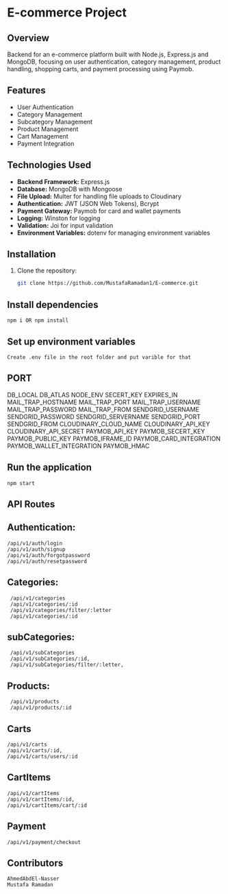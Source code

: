 # E-commerce Project 

## Overview
 Backend for an e-commerce platform built with Node.js, Express.js and MongoDB, focusing on user authentication, category management, product handling, shopping carts, and payment processing using Paymob.

## Features
- User Authentication
- Category Management
- Subcategory Management
- Product Management
- Cart Management
- Payment Integration

## Technologies Used
- **Backend Framework:** Express.js
- **Database:** MongoDB with Mongoose
- **File Upload:** Multer for handling file uploads to Cloudinary
- **Authentication:** JWT (JSON Web Tokens), Bcrypt
- **Payment Gateway:** Paymob for card and wallet payments
- **Logging:** Winston for logging
- **Validation:** Joi for input validation
- **Environment Variables:** dotenv for managing environment variables

## Installation
1. Clone the repository:
   ```bash
   git clone https://github.com/MustafaRamadan1/E-commerce.git


## Install dependencies 

    npm i OR npm install

## Set up environment variables

    Create .env file in the root folder and put varible for that 

## PORT
   DB_LOCAL
   DB_ATLAS
   NODE_ENV
   SECERT_KEY
   EXPIRES_IN
   MAIL_TRAP_HOSTNAME
   MAIL_TRAP_PORT
   MAIL_TRAP_USERNAME
   MAIL_TRAP_PASSWORD
   MAIL_TRAP_FROM
   SENDGRID_USERNAME  
   SENDGRID_PASSWORD
   SENDGRID_SERVERNAME
   SENDGRID_PORT
   SENDGRID_FROM
   CLOUDINARY_CLOUD_NAME
   CLOUDINARY_API_KEY
   CLOUDINARY_API_SECRET
   PAYMOB_API_KEY
   PAYMOB_SECERT_KEY
   PAYMOB_PUBLIC_KEY
   PAYMOB_IFRAME_ID
   PAYMOB_CARD_INTEGRATION
   PAYMOB_WALLET_INTEGRATION
   PAYMOB_HMAC



## Run the application

    npm start 


## API Routes

## Authentication: 
    /api/v1/auth/login
    /api/v1/auth/signup
    /api/v1/auth/forgotpassword
    /api/v1/auth/resetpassword


## Categories: 
     /api/v1/categories
     /api/v1/categories/:id
     /api/v1/categories/filter/:letter
     /api/v1/categories/:id

## subCategories: 
     /api/v1/subCategories
     /api/v1/subCategories/:id,
     /api/v1/subCategories/filter/:letter,

## Products: 
     /api/v1/products
     /api/v1/products/:id

## Carts
    /api/v1/carts
    /api/v1/carts/:id,
    /api/v1/carts/users/:id

## CartItems
    /api/v1/cartItems
    /api/v1/cartItems/:id,
    /api/v1/cartItems/cart/:id

## Payment
    /api/v1/payment/checkout



## Contributors
    AhmedAbdEl-Nasser
    Mustafa Ramadan
